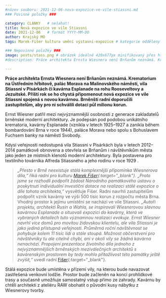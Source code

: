 ```yaml
---
#název souboru: 2021-12-06-nova-expozice-ve-vile-stiassni.md
### Povinné položky ###

category: CLANKY   # nešahat!
title: Nová expozice ve vile Stiassni 
date: 2021-12-06   # formát YYYY-MM-DD
author: Krajský MO
tags: Marek-Fišer kultura umění výstavní-expozice # kategorie odděleny mezerami, např. volby zemědělství životní-prostředí piráti (viz https://jihomoravsky.pirati.cz/tags/)

### Nepovinné položky ###
image: posts/stass.png # obrázek ideálně 420x677px minifikovaný přes https://tinypng.com/
#description: Práce architekta Ernsta Wiesnera není Brňanům neznámá. Krematorium na Ústředním hřbitově, palác Morava na Malinovského náměstí, vila Stiassni v Pisárkách či kavárna Esplanade na rohu Rooseveltovy a Jezuitské. Příští rok se ho chystá připomenout nová expozice ve vile Stiassni spojená s novou kavárnou. Brněnští radní doporučili zastupitelům, aby pro ni schválili dotaci půl milionu korun.

---
```

**Práce architekta Ernsta Wiesnera není Brňanům neznámá. Krematorium na Ústředním hřbitově, palác Morava na Malinovského náměstí, vila Stiassni v Pisárkách či kavárna Esplanade na rohu Rooseveltovy a Jezuitské. Příští rok se ho chystá připomenout nová expozice ve vile Stiassni spojená s novou kavárnou. Brněnští radní doporučili zastupitelům, aby pro ni schválili dotaci půl milionu korun.**

Ernst Wiesner patřil mezi nejvýznamnější osobnosti z generace zakladatelů brněnské moderní architektury. Je podepsán pod podobou unikátního krematoria, kavárny Esplanade (vznikla v letech 1925–1927 a zanikla během bombardování Brna v roce 1944), paláce Morava nebo spolu s Bohuslavem Fuchsem banky na náměstí Svobody. 

Kdysi veřejnosti nedostupná vila Stiassni v Pisárkách byla v letech 2012–2014 památkově obnovena a otevřela se Brňanům i návštěvníkům města jako jeden ze místních klenotů moderní architektury. Byla postavena pro textilního továrníka Alfreda Stiassného a jeho rodinu v roce 1929 .

>*„Přesto v Brně neexistuje stálá komplexnější připomínka Wiesnerova díla,“ říká radní pro kulturu [Marek Fišer](https://jihomoravsky.pirati.cz/lide/marek-fiser/){:target="_blank"}. „Proto jsme se rozhodli podpořit žádost Národního památkového ústavu o poskytnutí individuální investiční dotace na realizaci stálé expozice o díle tohoto architekta,“* vysvětluje Fišer. Radní navrhli zastupitelům podpořit vznik kavárny ve výši 500 tisíc korun z rozpočtu města Brna. Vhodný prostor k jejímu umístění se nachází ve vile Stiassni. *„Autoři projektu, architekti Rusín a Wahla, se inspirovali Wiesnerovou slavnou kavárnou Esplanade a situovali expozici do kavárny, která ve vybraných detailech tuto významnou realizaci evokuje. Ernst Wiesner navrhl více domů pro movitou židovskou klientelu, ale vila Stiassni je jako jediná přístupná veřejnosti. Průměrná roční návštěvnost se pohybuje kolem 11 tisíc lidí a stále stoupá. Možnost občerstvení pro návštěvníky tu ale citelně chybí, ani v okolí vily se žádná kavárna nenachází. Propojení prezentace životního díla jednoho z nejvýznamnějších brněnských meziválečných architektů s kavárenským prostorem by tedy mohlo přitažlivost této památky ještě zvýšit,“* uvedl radní [Fišer](https://jihomoravsky.pirati.cz/lide/marek-fiser/){:target="_blank"}.
>

Stálá expozice bude umístěna v přízemí vily, na kterou bude navazovat zastřešená venkovní lodžie. Prostor bude začleněn na konci prohlídkové trasy a současně umožňuje samostatný vstup přímo ze zahrady. Kavárnu by chtěli architekti z ateliéru RAW obohatit o původní kusy nábytku z Wiesnerovy tvorby.
